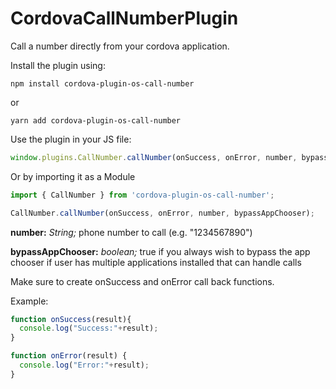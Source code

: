 CordovaCallNumberPlugin
=======================

Call a number directly from your cordova application.

Install the plugin using:


``` 
npm install cordova-plugin-os-call-number
```

or

```
yarn add cordova-plugin-os-call-number
```

Use the plugin in your JS file:
``` javascript
window.plugins.CallNumber.callNumber(onSuccess, onError, number, bypassAppChooser);
```
Or by importing it as a Module
``` javascript
import { CallNumber } from 'cordova-plugin-os-call-number';

CallNumber.callNumber(onSuccess, onError, number, bypassAppChooser);
```

**number:** *String;* phone number to call (e.g. "1234567890")

**bypassAppChooser:** *boolean;* true if you always wish to bypass the app chooser if user has multiple applications installed that can handle calls

Make sure to create onSuccess and onError call back functions.

Example:
``` javascript
function onSuccess(result){
  console.log("Success:"+result);
}

function onError(result) {
  console.log("Error:"+result);
}
```
